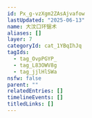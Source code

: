 ```yaml
---
id: Px_g-vzXgm2ZAsAjvafow
lastUpdated: "2025-06-13"
name: 大汶口环锯术
aliases: []
layer: 7
categoryId: cat_1YBqIhJq
tagIds:
  - tag_OvpPGYP_
  - tag_L83OWV8g
  - tag_jjlHlSWa
nsfw: false
parent: ""
relatedEntries: []
timelineEvents: []
titledLinks: []
---
```


